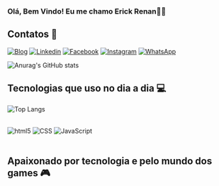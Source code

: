 ### Olá, Bem Vindo! Eu me chamo Erick Renan👋🏽

## Contatos 📱

[![Blog](https://img.shields.io/badge/Gmail-D14836?style=for-the-badge&logo=gmail&logoColor=white)](https://erickrenan.567@gmail.com)
[![Linkedin](https://img.shields.io/badge/LinkedIn-0077B5?style=for-the-badge&logo=linkedin&logoColor=white)](https://https://www.linkedin.com/in/erick-renan-787721268?utm_source=share&utm_campaign=share_via&utm_content=profile&utm_medium=ios_app)
[![Facebook](https://img.shields.io/badge/Facebook-1877F2?style=for-the-badge&logo=facebook&logoColor=white)](https://https://www.facebook.com/erick.martins.752861?mibextid=ibOpuV)
[![Instagram](https://img.shields.io/badge/Instagram-E4405F?style=for-the-badge&logo=instagram&logoColor=white)](https://https://www.instagram.com/erick_martinssz?igsh=aGV0bDlvem1mYTE1&utm_source=qr)
[![WhatsApp](https://img.shields.io/badge/WhatsApp-25D366?style=for-the-badge&logo=whatsapp&logoColor=white)](https:www.whatsapp.com/15997835451)

![Anurag's GitHub stats](https://github-readme-stats.vercel.app/api?username=erickrenama&show_icons=true&theme=tokyonight)




## Tecnologias que uso no dia a dia 💻

![Top Langs](https://github-readme-stats.vercel.app/api/top-langs/?username=erickrenama&hide_progress=true)

<div style="display: inline_block"><br/>
  <img align="center" alt="html5" src="https://img.shields.io/badge/HTML5-E34F26?style=for-the-badge&logo=html5&logoColor=white" />
<img align="center" alt="CSS" src="https://img.shields.io/badge/CSS-239120?&style=for-the-badge&logo=css3&logoColor=white" />
<img align="center" alt="JavaScript" src="https://img.shields.io/badge/JavaScript-F7DF1E?style=for-the-badge&logo=javascript&logoColor=black" />
</div><br/>
 
 ## Apaixonado por tecnologia e pelo mundo dos games 🎮
